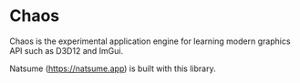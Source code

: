 # Chaos

Chaos is the experimental application engine 
for learning modern graphics API such as D3D12 and ImGui.

Natsume (https://natsume.app) is built with this library.

